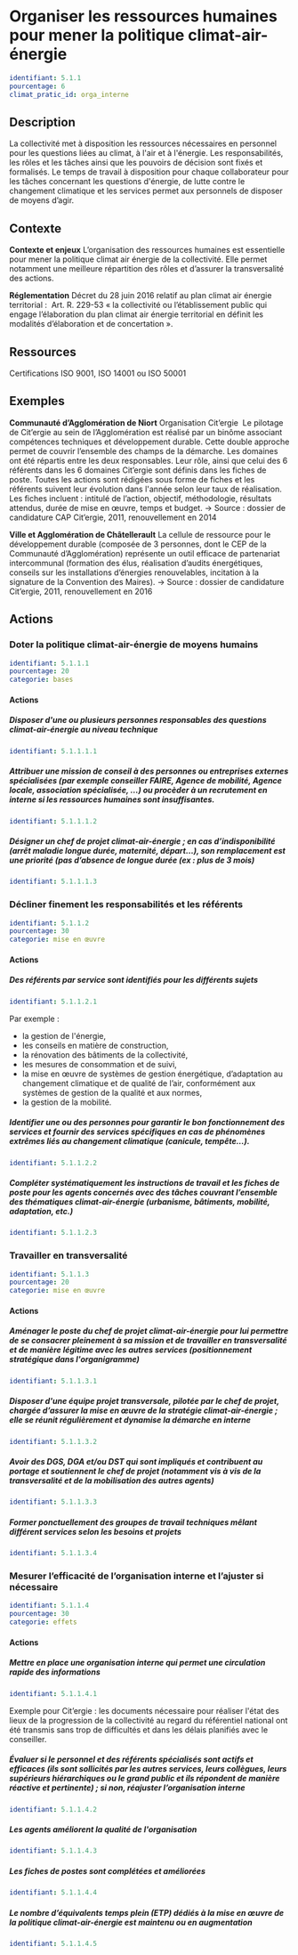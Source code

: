 # Organiser les ressources humaines pour mener la politique climat-air-énergie
```yaml
identifiant: 5.1.1
pourcentage: 6
climat_pratic_id: orga_interne
```
## Description
La collectivité met à disposition les ressources nécessaires en personnel pour les questions liées au climat, à l'air et à l'énergie. Les responsabilités, les rôles et les tâches ainsi que les pouvoirs de décision sont fixés et formalisés.
Le temps de travail à disposition pour chaque collaborateur pour les tâches concernant les questions d'énergie, de lutte contre le changement climatique et les services permet aux personnels de disposer de moyens d’agir.

## Contexte
**Contexte et enjeux**
L’organisation des ressources humaines est essentielle pour mener la politique climat air énergie de la collectivité. Elle permet notamment une meilleure répartition des rôles et d’assurer la transversalité des actions.

**Réglementation**
Décret du 28 juin 2016 relatif au plan climat air énergie territorial :  Art. R. 229-53 « la collectivité ou l’établissement public qui engage l’élaboration du plan climat air énergie territorial en définit les modalités d’élaboration et de concertation ».

## Ressources
Certifications ISO 9001, ISO 14001 ou ISO 50001

## Exemples

**Communauté d’Agglomération de Niort**
Organisation Cit’ergie 
Le pilotage de Cit’ergie au sein de l’Agglomération est réalisé par un binôme associant compétences techniques et développement durable. Cette double approche permet de couvrir l’ensemble des champs de la démarche. Les domaines ont été répartis entre les deux responsables. Leur rôle, ainsi que celui des 6 référents dans les 6 domaines Cit’ergie sont définis dans les fiches de poste. Toutes les actions sont rédigées sous forme de fiches et les référents suivent leur évolution dans l'année selon leur taux de réalisation. Les fiches incluent : intitulé de l’action, objectif, méthodologie, résultats attendus, durée de mise en œuvre, temps et budget.
→ Source : dossier de candidature CAP Cit’ergie, 2011, renouvellement en 2014


**Ville et Agglomération de Châtellerault**
La cellule de ressource pour le développement durable (composée de 3 personnes, dont le CEP de la Communauté d’Agglomération) représente un outil efficace de partenariat intercommunal (formation des élus, réalisation d’audits énergétiques, conseils sur les installations d’énergies renouvelables, incitation à la signature de la Convention des Maires).
→ Source : dossier de candidature Cit’ergie, 2011, renouvellement en 2016

## Actions
### Doter la politique climat-air-énergie de moyens humains
```yaml
identifiant: 5.1.1.1
pourcentage: 20
categorie: bases
```
#### Actions
##### Disposer d'une ou plusieurs personnes responsables des questions climat-air-énergie au niveau technique
```yaml
identifiant: 5.1.1.1.1
```

##### Attribuer une mission de conseil à des personnes ou entreprises externes spécialisées (par exemple  conseiller FAIRE, Agence de mobilité, Agence locale, association spécialisée, ...) ou procèder à un recrutement en interne si les ressources humaines sont insuffisantes.
```yaml
identifiant: 5.1.1.1.2
```

##### Désigner un chef de projet climat-air-énergie ; en cas d’indisponibilité (arrêt maladie longue durée, maternité, départ…), son remplacement est une priorité (pas d’absence de longue durée (ex : plus de 3 mois)
```yaml
identifiant: 5.1.1.1.3
```


### Décliner finement les responsabilités et les référents
```yaml
identifiant: 5.1.1.2
pourcentage: 30
categorie: mise en œuvre
```

#### Actions
##### Des référents par service sont identifiés pour les différents sujets
```yaml
identifiant: 5.1.1.2.1
```
Par exemple  :
- la gestion de l'énergie,
- les conseils en matière de construction,
- la rénovation des bâtiments de la collectivité,
- les mesures de consommation et de suivi,
- la mise en œuvre de systèmes de gestion énergétique, d’adaptation au changement climatique et de qualité de l’air, conformément aux systèmes de gestion de la qualité et aux normes,
- la gestion de la mobilité.

##### Identifier une ou des personnes pour garantir le bon fonctionnement des services et fournir des services spécifiques en cas de phénomènes extrêmes liés au changement climatique (canicule, tempête...).
```yaml
identifiant: 5.1.1.2.2
```

##### Compléter systématiquement les instructions de travail et les fiches de poste pour les agents concernés avec des tâches couvrant l’ensemble des thématiques climat-air-énergie (urbanisme, bâtiments, mobilité, adaptation, etc.)
```yaml
identifiant: 5.1.1.2.3
```


### Travailler en transversalité
```yaml
identifiant: 5.1.1.3
pourcentage: 20
categorie: mise en œuvre
```
#### Actions
##### Aménager le poste du chef de projet climat-air-énergie pour lui permettre de se consacrer pleinement à sa mission et de travailler en transversalité et de manière légitime avec les autres services (positionnement stratégique dans l'organigramme)
```yaml
identifiant: 5.1.1.3.1
```

##### Disposer d'une équipe projet transversale, pilotée par le chef de projet, chargée d’assurer la mise en œuvre de la stratégie climat-air-énergie ; elle se réunit régulièrement et dynamise la démarche en interne
```yaml
identifiant: 5.1.1.3.2
```

##### Avoir des DGS, DGA et/ou DST qui sont impliqués et contribuent au portage et soutiennent le chef de projet (notamment vis à vis de la transversalité et de la mobilisation des autres agents)
```yaml
identifiant: 5.1.1.3.3
```

##### Former ponctuellement des groupes de travail techniques mêlant différent services selon les besoins et projets
```yaml
identifiant: 5.1.1.3.4
```


### Mesurer l’efficacité de l’organisation interne et l’ajuster si nécessaire
```yaml
identifiant: 5.1.1.4
pourcentage: 30
categorie: effets
```
#### Actions
##### Mettre en place une organisation interne qui permet une circulation rapide des informations
```yaml
identifiant: 5.1.1.4.1
```
Exemple pour Cit’ergie : les documents nécessaire pour réaliser l'état des lieux de la progression de la collectivité au regard du référentiel national ont été transmis sans trop de difficultés et dans les délais planifiés avec le conseiller.


##### Évaluer si le personnel et des référents spécialisés sont actifs et efficaces (ils sont sollicités par les autres services, leurs collègues, leurs supérieurs hiérarchiques ou le grand public et ils répondent de manière réactive et pertinente) ; si non, réajuster l’organisation interne
```yaml
identifiant: 5.1.1.4.2
```

##### Les agents améliorent la qualité de l'organisation
```yaml
identifiant: 5.1.1.4.3
```

##### Les fiches de postes sont complétées et améliorées
```yaml
identifiant: 5.1.1.4.4
```

##### Le nombre d’équivalents temps plein (ETP) dédiés à la mise en œuvre de la politique climat-air-énergie est maintenu ou en augmentation
```yaml
identifiant: 5.1.1.4.5
```
